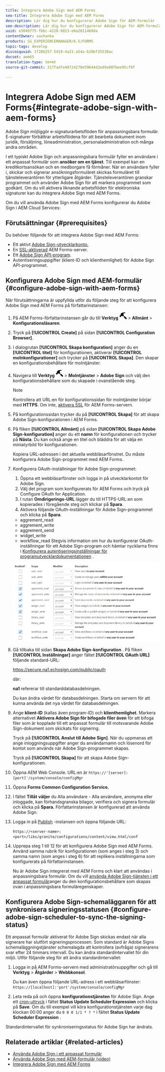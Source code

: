 ```yaml
---
title: Integrera Adobe Sign med AEM Forms
seo-title: Integrera Adobe Sign med AEM Forms
description: Lär dig hur du konfigurerar Adobe Sign för AEM-formulär
seo-description: Lär dig hur du konfigurerar Adobe Sign för AEM-formulär
uuid: e5049775-fb6c-4228-9823-e6a2811460da
contentOwner: sashanka
products: SG_EXPERIENCEMANAGER/6.5/FORMS
topic-tags: develop
discoiquuid: 1f28b257-5419-4a21-a54a-b20bf35530ac
docset: aem65
translation-type: tm+mt
source-git-commit: 317fadfe48724270e59644d2ed9a90fbee95cf9f

---
```



# Integrera Adobe Sign med AEM Forms{#integrate-adobe-sign-with-aem-forms}

Adobe Sign möjliggör e-signaturarbetsflöden för anpassningsbara formulär. E-signaturer förbättrar arbetsflödena för att bearbeta dokument inom juridik, försäljning, löneadministration, personaladministration och många andra områden.

I ett typiskt Adobe Sign och anpassningsbara formulär fyller en användare i ett anpassat formulär som **ansöker om en tjänst**. Till exempel kan en kreditkortsansökan och en medborgare få förmåner. När en användare fyller i, skickar och signerar ansökningsformuläret skickas formuläret till tjänsteleverantören för ytterligare åtgärder. Tjänsteleverantören granskar programmet och använder Adobe Sign för att markera programmet som godkänt. Om du vill aktivera liknande arbetsflöden för elektroniska signaturer kan du integrera Adobe Sign med AEM Forms.

Om du vill använda Adobe Sign med AEM Forms konfigurerar du Adobe Sign i AEM Cloud Services:

## Förutsättningar {#prerequisites}

Du behöver följande för att integrera Adobe Sign med AEM Forms:

* Ett aktivt [Adobe Sign-utvecklarkonto.](https://acrobat.adobe.com/us/en/why-adobe/developer-form.html)
* En [SSL-aktiverad](/help/sites-administering/ssl-by-default.md) AEM Forms-server.
* Ett [Adobe Sign API-program](https://www.adobe.io/apis/documentcloud/sign/docs.html#!adobedocs/adobe-sign/master/gstarted/create_app.md).
* Autentiseringsuppgifter (klient-ID och klienthemlighet) för Adobe Sign API-programmet.

## Konfigurera Adobe Sign med AEM-formulär {#configure-adobe-sign-with-aem-forms}

När förutsättningarna är uppfyllda utför du följande steg för att konfigurera Adobe Sign med AEM Forms på författarinstansen:

1. På AEM Forms-författarinstansen går du till **Verktyg** ![](assets/hammer.png) > **Allmänt** > **Konfigurationsläsaren**.
1. Tryck på **[!UICONTROL Create]** på sidan **[!UICONTROL Configuration Browser]**.
1. I dialogrutan **[!UICONTROL Skapa konfiguration]** anger du en **[!UICONTROL titel]** för konfigurationen, aktiverar **[!UICONTROL molnkonfigurationer]** och trycker på **[!UICONTROL Skapa]**. Den skapar en konfigurationsbehållare för molntjänster.
1. Navigera till **Verktyg** ![](assets/hammer.png) > **Molntjänster** > **Adobe Sign** och välj den konfigurationsbehållare som du skapade i ovanstående steg.

   >[!NOTE]
   >
   >Kontrollera att URL:en för konfigurationssidan för molntjänster börjar med **HTTPS**. Om inte, [aktivera SSL](/help/sites-administering/ssl-by-default.md) för AEM Forms-servern.

1. På konfigurationssidan trycker du på **[!UICONTROL Skapa]** för att skapa Adobe Sign-konfigurationen i AEM Forms.
1. På fliken **[!UICONTROL Allmänt]** på sidan **[!UICONTROL Skapa Adobe Sign-konfiguration]** anger du ett **namn** för konfigurationen och trycker på **Nästa**. Du kan också ange en titel och bläddra för att välja en miniatyrbild för konfigurationen.

   Kopiera URL-adressen i det aktuella webbläsarfönstret. Du måste konfigurera Adobe Sign-programmet med AEM Forms.

1. Konfigurera OAuth-inställningar för Adobe Sign-programmet:

   1. Öppna ett webbläsarfönster och logga in på utvecklarkontot för Adobe Sign.
   1. Välj det program som konfigurerats för AEM Forms och tryck på Configure OAuth for Application.
   1. I rutan **Omdirigerings-URL** lägger du till HTTPS-URL:en som kopierades i föregående steg och klickar på **Spara**.
   1. Aktivera följande OAuth-inställningar för Adobe Sign-programmet och klicka på **Spara**.
   * aggrement_read
   * aggrement_write
   * aggrement_send
   * widget_write
   * workflow_read
   Stegvis information om hur du konfigurerar OAuth-inställningar för ett Adobe Sign-program och hämtar nycklarna finns i [Konfigurera autentiseringsinställningar för programutvecklardokumentationen](https://www.adobe.io/apis/documentcloud/sign/docs.html#!adobeio/adobeio-documentation/master/sign/gstarted/configure_oauth.md) .

   ![OAuth-konfiguration](assets/oauthconfig_new.png)

1. Gå tillbaka till sidan **Skapa Adobe Sign-konfiguration** . På fliken **[!UICONTROL Inställningar]** anger fältet **[!UICONTROL OAuth URL]** följande standard-URL:

   https://secure.na1.echosign.com/public/oauth

   där:

   **na1** refererar till standarddatabasdelningen.

   Du kan ändra värdet för databasdelningen. Starta om servern för att kunna använda det nya värdet för databasdelningen.

1. Ange **klient-ID** (kallas även program-ID) och **klienthemlighet**. Markera alternativet **Aktivera Adobe Sign för bifogade filer även** för att bifoga filer som är kopplade till ett anpassat formulär till motsvarande Adobe Sign-dokument som skickats för signering.

   Tryck på **[!UICONTROL Anslut till Adobe Sign]**. När du uppmanas att ange inloggningsuppgifter anger du användarnamn och lösenord för kontot som används när Adobe Sign-programmet skapas.

   Tryck på **[!UICONTROL Skapa]** för att skapa Adobe Sign-konfigurationen.

1. Öppna AEM Web Console. URL:en är `https://'[server]:[port]'/system/console/configMgr`
1. Öppna **Forms Common Configuration Service.**
1. I fältet **Tillåt** **väljer** du Alla användare - Alla användare, anonyma eller inloggade, kan förhandsgranska bilagor, verifiera och signera formulär och klicka på **Spara.** Författarinstansen är konfigurerad att använda Adobe Sign.
1. Logga in på [Publish](/help/sites-deploying/deploy.md) -instansen och öppna följande URL:

   `https://<server-name>:<port>/libs/granite/configurations/content/view.html/conf`

1. Upprepa steg 1 till 12 för att konfigurera Adobe Sign med AEM Forms. Använd samma rubrik för konfigurationen (som anges i steg 3) och samma namn (som anges i steg 6) för att replikera inställningarna som konfigurerats på författarinstansen.

   Nu är Adobe Sign integrerat med AEM Forms och klart att användas i anpassningsbara formulär. Om du vill [använda Adobe Sign-tjänsten i ett anpassat formulär](../../forms/using/working-with-adobe-sign.md#configure-adobe-sign-for-an-adaptive-form)anger du den konfigurationsbehållare som skapas ovan i anpassningsbara formuläregenskaper.

## Konfigurera Adobe Sign-schemaläggaren för att synkronisera signeringsstatusen {#configure-adobe-sign-scheduler-to-sync-the-signing-status}

Ett anpassat formulär aktiverat för Adobe Sign skickas endast när alla signerare har slutfört signeringsprocessen. Som standard är Adobe Signs schemaläggningstjänster schemalagda att kontrollera (avfråga) signerarens svar efter 24 timmars intervall. Du kan ändra standardintervallet för din miljö. Utför följande steg för att ändra standardintervallet:

1. Logga in på AEM Forms-servern med administratörsuppgifter och gå till **Verktyg** > **Åtgärder** > **Webbkonsol**.

   Du kan även öppna följande URL-adress i ett webbläsarfönster:
   `https://[localhost]:'port'/system/console/configMgr`

1. Leta reda på och öppna **konfigurationstjänsten** för Adobe Sign. Ange ett [cron-uttryck](https://en.wikipedia.org/wiki/Cron#CRON_expression) i fältet **Status Update Scheduler Expression** och klicka på **Save**. Om du till exempel vill köra konfigurationstjänsten varje dag klockan 00:00 anger du `0 0 0 1/1 * ? *` i fältet **Status Update Scheduler Expression** .

Standardintervallet för synkroniseringsstatus för Adobe Sign har ändrats.

## Relaterade artiklar {#related-articles}

* [Använda Adobe Sign i ett anpassat formulär](../../forms/using/working-with-adobe-sign.md)
* [Använda Adobe Sign med AEM-formulär (video)](https://helpx.adobe.com/experience-manager/kt/forms/using/adobe-sign-integration-feature-video.html)
* [Integrera Adobe Sign med AEM Forms](../../forms/using/adobe-sign-integration-adaptive-forms.md)

